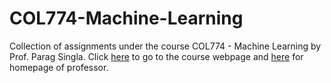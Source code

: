 # COL774-Machine-Learning

Collection of assignments under the course COL774 - Machine Learning by Prof. Parag Singla. Click [here](http://www.cse.iitd.ac.in/~parags/teaching/col774/) to go to the course webpage and [here](http://www.cse.iitd.ac.in/~parags/) for homepage of professor.